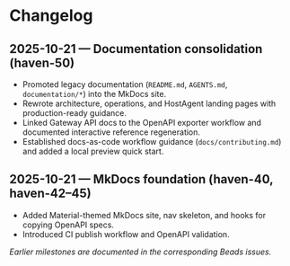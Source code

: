 # Changelog

## 2025-10-21 — Documentation consolidation (haven-50)
- Promoted legacy documentation (`README.md`, `AGENTS.md`, `documentation/*`) into the MkDocs site.
- Rewrote architecture, operations, and HostAgent landing pages with production-ready guidance.
- Linked Gateway API docs to the OpenAPI exporter workflow and documented interactive reference regeneration.
- Established docs-as-code workflow guidance (`docs/contributing.md`) and added a local preview quick start.

## 2025-10-21 — MkDocs foundation (haven-40, haven-42–45)
- Added Material-themed MkDocs site, nav skeleton, and hooks for copying OpenAPI specs.
- Introduced CI publish workflow and OpenAPI validation.

_Earlier milestones are documented in the corresponding Beads issues._
